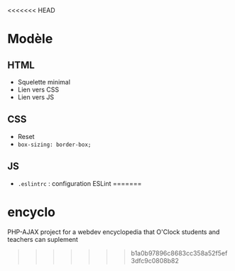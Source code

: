 <<<<<<< HEAD
# Modèle

## HTML

* Squelette minimal
* Lien vers CSS
* Lien vers JS

## CSS

* Reset
* `box-sizing: border-box;`

## JS

* `.eslintrc` : configuration ESLint
=======
# encyclo
PHP-AJAX project for a webdev encyclopedia that O'Clock students and teachers can suplement
>>>>>>> b1a0b97896c8683cc358a52f5ef3dfc9c0808b82
